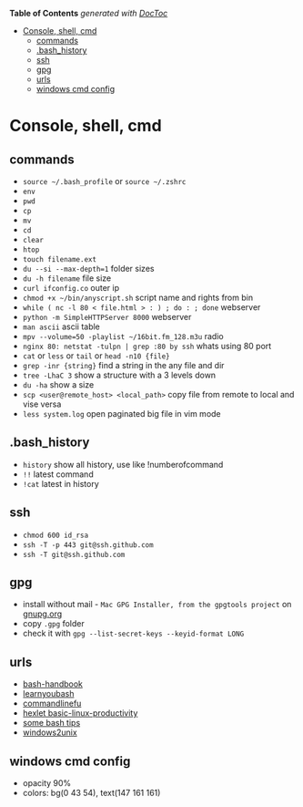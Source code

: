 <!-- START doctoc generated TOC please keep comment here to allow auto update -->
<!-- DON'T EDIT THIS SECTION, INSTEAD RE-RUN doctoc TO UPDATE -->
**Table of Contents**  *generated with [DocToc](https://github.com/thlorenz/doctoc)*

- [Console, shell, cmd](#console-shell-cmd)
  - [commands](#commands)
  - [.bash_history](#bash_history)
  - [ssh](#ssh)
  - [gpg](#gpg)
  - [urls](#urls)
  - [windows cmd config](#windows-cmd-config)

<!-- END doctoc generated TOC please keep comment here to allow auto update -->

# Console, shell, cmd

## commands

- `source ~/.bash_profile` or `source ~/.zshrc`
- `env`
- `pwd`
- `cp`
- `mv`
- `cd`
- `clear`
- `htop`
- `touch filename.ext`
- `du --si --max-depth=1` folder sizes
- `du -h filename` file size
- `curl ifconfig.co` outer ip
- `chmod +x ~/bin/anyscript.sh` script name and rights from bin
- `while ( nc -l 80 < file.html > : ) ; do : ; done` webserver
- `python -m SimpleHTTPServer 8000` webserver
- `man ascii` ascii table
- `mpv --volume=50 -playlist ~/16bit.fm_128.m3u` radio
- `nginx 80: netstat -tulpn | grep :80 by ssh` whats using 80 port
- `cat` or `less` or `tail` or `head -n10 {file}`
- `grep -inr {string}` find a string in the any file and dir
- `tree -LhaC 3` show a structure with a 3 levels down
- `du -ha` show a size
- `scp <user@remote_host> <local_path>` copy file from remote to local and vise versa
- `less system.log` open paginated big file in vim mode

## .bash_history

- `history` show all history, use like !numberofcommand
- `!!` latest command
- `!cat` latest in history

## ssh

- `chmod 600 id_rsa`
- `ssh -T -p 443 git@ssh.github.com`
- `ssh -T git@ssh.github.com`

## gpg

- install without mail - `Mac GPG Installer, from the gpgtools project` on [gnupg.org](https://www.gnupg.org/download/)
- copy `.gpg` folder
- check it with `gpg --list-secret-keys --keyid-format LONG`

## urls

- [bash-handbook](https://github.com/denysdovhan/bash-handbook)
- [learnyoubash](https://github.com/denysdovhan/learnyoubash)
- [commandlinefu](https://www.commandlinefu.com/commands/browse/sort-by-votes)
- [hexlet basic-linux-productivity](https://ru.hexlet.io/blog/posts/basic-linux-productivity)
- [some bash tips](https://alexpetralia.com/posts/2017/6/26/learning-linux-bash-to-get-things-done)
- [windows2unix](http://www.lemoda.net/windows/windows2unix/windows2unix.html)

## windows cmd config

- opacity 90%
- colors: bg(0 43 54), text(147 161 161)
